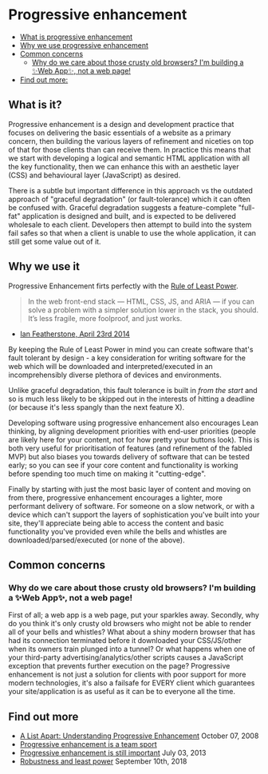 # Progressive enhancement

* [What is progressive enhancement](#what-is-progressive-enhancement)
* [Why we use progressive enhancement](#why-we-use-progressive-enhancement)
* [Common concerns](#common-concerns)
  * [Why do we care about those crusty old browsers? I'm building a ✨Web App✨, not a web page!](#why-do-we-care-about-those-crusty-old-browsers-im-building-a-✨web-app✨-not-a-web-page)
* [Find out more:](#find-out-more)

## What is it?

Progressive enhancement is a design and development practice that focuses on delivering the basic essentials of a website as a primary concern, then building the various layers of refinement and niceties on top of that for those clients than can receive them. In practice this means that we start with developing a logical and semantic HTML application with all the key functionality, then we can enhance this with an aesthetic layer (CSS) and behavioural layer (JavaScript) as desired.

There is a subtle but important difference in this approach vs the outdated approach of "graceful degradation" (or fault-tolerance) which it can often be confused with. Graceful degradation suggests a feature-complete "full-fat" application is designed and built, and is expected to be delivered wholesale to each client. Developers then attempt to build into the system fail safes so that when a client is unable to use the whole application, it can still get some value out of it.

## Why we use it

Progressive Enhancement firts perfectly with the [Rule of Least Power](https://en.wikipedia.org/wiki/Rule_of_least_power).

> In the web front-end stack — HTML, CSS, JS, and ARIA — if you can solve a problem with a simpler solution lower in the stack, you should. It’s less fragile, more foolproof, and just works.

- [Ian Featherstone, April 23rd 2014](https://simplyaccessible.com/article/data-attributes/)

By keeping the Rule of Least Power in mind you can create software that's fault tolerant by design - a key consideration for writing software for the web which will be downloaded and interpreted/executed in an incomprehensibly diverse plethora of devices and environments.

Unlike graceful degradation, this fault tolerance is built in *from the start* and so is much less likely to be skipped out in the interests of hitting a deadline (or because it's less spangly than the next feature X).

Developing software using progressive enhancement also encourages Lean thinking, by aligning development priorities with end-user priorities (people are likely here for your content, not for how pretty your buttons look). This is both very useful for prioritisation of features (and refinement of the fabled MVP) but also biases you towards delivery of software that can be tested early; so you can see if your core content and functionality is working before spending too much time on making it "cutting-edge".

Finally by starting with just the most basic layer of content and moving on from there, progressive enhancement encourages a lighter, more performant delivery of software. For someone on a slow network, or with a device which can't support the layers of sophistication you've built into your site, they'll appreciate being able to access the content and basic functionality you've provided even while the bells and whistles are downloaded/parsed/executed (or none of the above).

## Common concerns

### Why do we care about those crusty old browsers? I'm building a ✨Web App✨, not a web page!

First of all; a web app is a web page, put your sparkles away. Secondly, why do you think it's only crusty old browsers who might not be able to render all of your bells and whistles? What about a shiny modern browser that has had its connection terminated before it downloaded your CSS/JS/other when its owners train plunged into a tunnel? Or what happens when one of your third-party advertising/analytics/other scripts causes a JavaScript exception that prevents further execution on the page? Progressive enhancement is not just a solution for clients with poor support for more modern technologies, it's also a failsafe for EVERY client which guarantees your site/application is as useful as it can be to everyone all the time.

## Find out more

* [A List Apart: Understanding Progressive Enhancement](http://alistapart.com/article/understandingprogressiveenhancement) October 07, 2008
* [Progressive enhancement is a team sport](https://seesparkbox.com/foundry/Progressive_Enhancement_Is_A_Team_Sport)
* [Progressive enhancement is still important](https://jakearchibald.com/2013/progressive-enhancement-still-important/) July 03, 2013
* [Robustness and least power](https://adactio.com/journal/14327) September 10th, 2018
